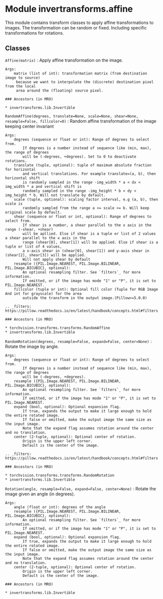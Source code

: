 Module invertransforms.affine
=============================
This module contains transform classes to apply affine transformations to images.
The transformation can be random or fixed.
Including specific transformations for rotations.

Classes
-------

`Affine(matrix)`
:   Apply affine transformation on the image.
    
    Args:
        matrix (list of int): transformation matrix (from destination image to source)
         because we want to interpolate the (discrete) destination pixel from the local
         area around the (floating) source pixel.

    ### Ancestors (in MRO)

    * invertransforms.lib.Invertible

`RandomAffine(degrees, translate=None, scale=None, shear=None, resample=False, fillcolor=0)`
:   Random affine transformation of the image keeping center invariant
    
    Args:
        degrees (sequence or float or int): Range of degrees to select from.
            If degrees is a number instead of sequence like (min, max), the range of degrees
            will be (-degrees, +degrees). Set to 0 to deactivate rotations.
        translate (tuple, optional): tuple of maximum absolute fraction for horizontal
            and vertical translations. For example translate=(a, b), then horizontal shift
            is randomly sampled in the range -img_width * a < dx < img_width * a and vertical shift is
            randomly sampled in the range -img_height * b < dy < img_height * b. Will not translate by default.
        scale (tuple, optional): scaling factor interval, e.g (a, b), then scale is
            randomly sampled from the range a <= scale <= b. Will keep original scale by default.
        shear (sequence or float or int, optional): Range of degrees to select from.
            If shear is a number, a shear parallel to the x axis in the range (-shear, +shear)
            will be apllied. Else if shear is a tuple or list of 2 values a shear parallel to the x axis in the
            range (shear[0], shear[1]) will be applied. Else if shear is a tuple or list of 4 values,
            a x-axis shear in (shear[0], shear[1]) and y-axis shear in (shear[2], shear[3]) will be applied.
            Will not apply shear by default
        resample ({PIL.Image.NEAREST, PIL.Image.BILINEAR, PIL.Image.BICUBIC}, optional):
            An optional resampling filter. See `filters`_ for more information.
            If omitted, or if the image has mode "1" or "P", it is set to PIL.Image.NEAREST.
        fillcolor (tuple or int): Optional fill color (Tuple for RGB Image And int for grayscale) for the area
            outside the transform in the output image.(Pillow>=5.0.0)
    
    .. _filters: https://pillow.readthedocs.io/en/latest/handbook/concepts.html#filters

    ### Ancestors (in MRO)

    * torchvision.transforms.transforms.RandomAffine
    * invertransforms.lib.Invertible

`RandomRotation(degrees, resample=False, expand=False, center=None)`
:   Rotate the image by angle.
    
    Args:
        degrees (sequence or float or int): Range of degrees to select from.
            If degrees is a number instead of sequence like (min, max), the range of degrees
            will be (-degrees, +degrees).
        resample ({PIL.Image.NEAREST, PIL.Image.BILINEAR, PIL.Image.BICUBIC}, optional):
            An optional resampling filter. See `filters`_ for more information.
            If omitted, or if the image has mode "1" or "P", it is set to PIL.Image.NEAREST.
        expand (bool, optional): Optional expansion flag.
            If true, expands the output to make it large enough to hold the entire rotated image.
            If false or omitted, make the output image the same size as the input image.
            Note that the expand flag assumes rotation around the center and no translation.
        center (2-tuple, optional): Optional center of rotation.
            Origin is the upper left corner.
            Default is the center of the image.
    
    .. _filters: https://pillow.readthedocs.io/en/latest/handbook/concepts.html#filters

    ### Ancestors (in MRO)

    * torchvision.transforms.transforms.RandomRotation
    * invertransforms.lib.Invertible

`Rotation(angle, resample=False, expand=False, center=None)`
:   Rotate the image given an angle (in degrees).
    
    Args:
        angle (float or int): degrees of the angle
        resample ({PIL.Image.NEAREST, PIL.Image.BILINEAR, PIL.Image.BICUBIC}, optional):
            An optional resampling filter. See `filters`_ for more information.
            If omitted, or if the image has mode "1" or "P", it is set to PIL.Image.NEAREST.
        expand (bool, optional): Optional expansion flag.
            If true, expands the output to make it large enough to hold the entire rotated image.
            If false or omitted, make the output image the same size as the input image.
            Note that the expand flag assumes rotation around the center and no translation.
        center (2-tuple, optional): Optional center of rotation.
            Origin is the upper left corner.
            Default is the center of the image.

    ### Ancestors (in MRO)

    * invertransforms.lib.Invertible
